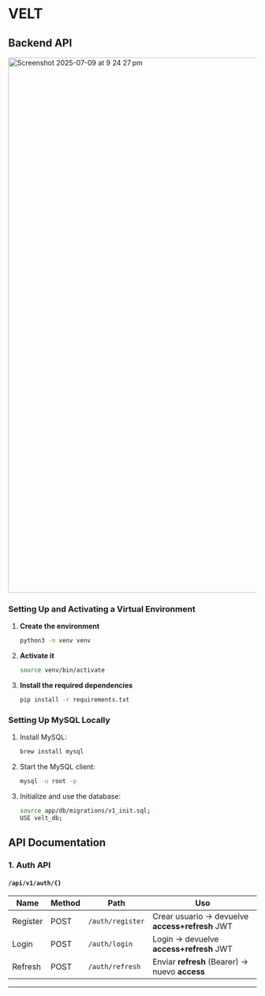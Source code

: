 # VELT
## Backend API
<img width="1085" alt="Screenshot 2025-07-09 at 9 24 27 pm" src="https://github.com/user-attachments/assets/35f54ee0-6620-47a4-99e4-eea88baa00c6" />

### Setting Up and Activating a Virtual Environment

1. **Create the environment**  
    ```bash
    python3 -m venv venv
    ```

2. **Activate it**  
    ```bash
    source venv/bin/activate
    ```

3. **Install the required dependencies**  
    ```bash
    pip install -r requirements.txt
    ```
    
### Setting Up MySQL Locally
1. Install MySQL:
   ```bash
   brew install mysql
   ```
2. Start the MySQL client:
   ```bash
   mysql -u root -p
   ```
3. Initialize and use the database:
   ```bash
   source app/db/migrations/v1_init.sql;
   USE velt_db;
   ```

## API Documentation

### 1. Auth API 
#### `/api/v1/auth/{}`

| Name   | Method | Path             | Uso                                             |
| -- | ------ | ---------------- | ----------------------------------------------- |
|  Register  | POST   | `/auth/register` | Crear usuario → devuelve **access+refresh** JWT |
|  Login  | POST   | `/auth/login`    | Login → devuelve **access+refresh** JWT         |
|   Refresh | POST   | `/auth/refresh`  | Enviar **refresh** (Bearer) → nuevo **access**  |

---
